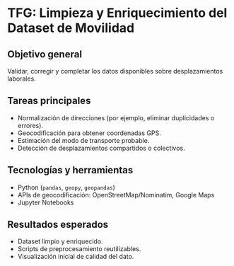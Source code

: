 # TFG: Limpieza y Enriquecimiento del Dataset de Movilidad

## Objetivo general
Validar, corregir y completar los datos disponibles sobre desplazamientos laborales.

## Tareas principales
- Normalización de direcciones (por ejemplo, eliminar duplicidades o errores).
- Geocodificación para obtener coordenadas GPS.
- Estimación del modo de transporte probable.
- Detección de desplazamientos compartidos o colectivos.

## Tecnologías y herramientas
- Python (`pandas`, `geopy`, `geopandas`)
- APIs de geocodificación: OpenStreetMap/Nominatim, Google Maps
- Jupyter Notebooks

## Resultados esperados
- Dataset limpio y enriquecido.
- Scripts de preprocesamiento reutilizables.
- Visualización inicial de calidad del dato.